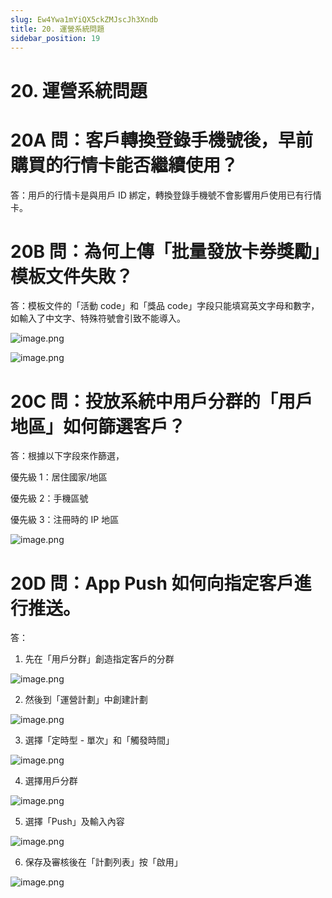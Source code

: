 ```yaml
---
slug: Ew4Ywa1mYiQX5ckZMJscJh3Xndb
title: 20. 運營系統問題
sidebar_position: 19
---
```



# 20. 運營系統問題


# 20A 問：客戶轉換登錄手機號後，早前購買的行情卡能否繼續使用？


答：用戶的行情卡是與用戶 ID 綁定，轉換登錄手機號不會影響用戶使用已有行情卡。


# 20B 問：為何上傳「批量發放卡券獎勵」模板文件失敗？


答：模板文件的「活動 code」和「獎品 code」字段只能填寫英文字母和數字，如輸入了中文字、特殊符號會引致不能導入。


![image.png](/assets/7047d6dce3ffcab0fea24bef94d77248.png)


![image.png](/assets/15c42cc315565d8f6227d16a9aec7174.png)


# 20C 問：投放系統中用戶分群的「用戶地區」如何篩選客戶？


答：根據以下字段來作篩選，


優先級 1：居住國家/地區


優先級 2：手機區號


優先級 3：注冊時的 IP 地區


![image.png](/assets/cfbfa2bcf209906ea81a0f4bd1cb9d1f.png)


# 20D 問：App Push 如何向指定客戶進行推送。


答：


1. 先在「用戶分群」創造指定客戶的分群


![image.png](/assets/6cc496bcfb773e3ca7a37e63fb8d7eae.png)


2. 然後到「運營計劃」中創建計劃


![image.png](/assets/ff58f38bc654834486bca3d7ab39ed2c.png)


3. 選擇「定時型 - 單次」和「觸發時間」


![image.png](/assets/f0497c616d630dc9ff3f04c02cf625be.png)


4. 選擇用戶分群


![image.png](/assets/1e2a85db25fdebf73197348530eea254.png)


5. 選擇「Push」及輸入內容 


![image.png](/assets/a17ef05d0330b3e153fdfd388399c162.png)


6. 保存及審核後在「計劃列表」按「啟用」


![image.png](/assets/08526f6f0d33044a0a4406d6d18d0a6a.png)

